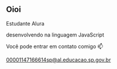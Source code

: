 ## Oioi 

<!--
**nnajulia/nnajulia** is a ✨ _special_ ✨ repository because its `README.md` (this file) appears on your GitHub profile.
: ...
-->Estudante Alura
 desenvolvendo na linguagem JavaScript

  Você pode entrar em contato comigo 📫

  00001147166614sp@al.educacao.sp.gov.br
